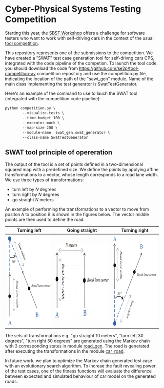 # Cyber-Physical Systems Testing Competition #
Starting this year, the [SBST Workshop](https://sbst21.github.io/) offers a challenge for software testers who want to work with self-driving cars in the context of the usual [tool competition](https://sbst21.github.io/tools/).

This repository represents one of the submissions to the competition. We have created a "SWAT" test case generation tool for self-drivng cars CPS, integrated with the code pipeline of the competion.
To launch the tool code, you should download the code from https://github.com/se2p/tool-competition-av competition repository and use the competition.py file, indicating the location of the path of the "sawt_gen" module. Name of the main class implementing the test generator is SwatTestGenerator.

Here's an example of the command to use to lauch the SWAT tool (integrated with the competition code pipeline):

``` 
python competition.py \
        --visualize-tests \
        --time-budget 100 \
        --executor mock \
        --map-size 200 \
        --module-name  swat_gen.swat_generator \
        --class-name SwatTestGenerator
``` 
## SWAT tool principle of opereration
The output of the tool is a set of points defined in a two-dimensional squared map with a predefined size.
We define the points by applying affine transformations to a vector, whose length corresponds to a road lane width.
We use three types of transformations:
* turn left by _N_ degrees
* turn right by _N_ degrees
* go straight _N_ meters

An example of performing the transformations to a vector to move from positon A to position B is shown in the figures below. The vector middle points are then used to define the road.

Turning left| Going straight | Turning right
:-------------------------:|:-------------------------:|:-------------------------:
<img src= "./figures/turn_left.png" width="200" height="300">  | <img src= "./figures/straight.png" width="250" height="250"> | <img src= "./figures/turn_right.png" width="200" height="300">

The sets of transformations e.g. "go straight 10 meters", "turn left 30 degrees", "turn right 50 degrees" are generated using the Markov chain with 3 corresponding states in module [road_gen](https://github.com/dgumenyuk/sbst2021_cps_comp/blob/main/swat_gen/road_gen.py). The road is generated after executing the transformations in the module [car_road](https://github.com/dgumenyuk/sbst2021_cps_comp/blob/main/swat_gen/car_road.py).  

In future work, we plan to optimize the Markov chain generated test case with an evolutionary search algorithm. To increae the fault revealing power of the test cases, one of the fitness functions will evaluate the difference between expected and simulated behaviour of car model on the generated roads.
